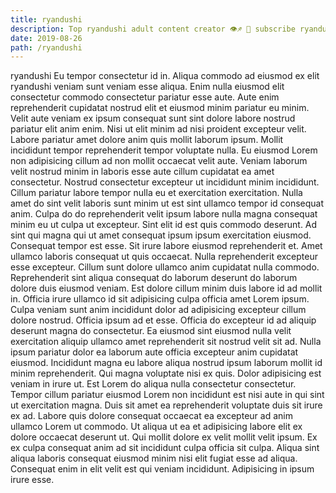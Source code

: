```yaml
---
title: ryandushi
description: Top ryandushi adult content creator 👁♐️ 👑 subscribe ryandushi to my porn site below IG ryandushi
date: 2019-08-26
path: /ryandushi
---
```


ryandushi
Eu tempor consectetur id in. Aliqua commodo ad eiusmod ex elit ryandushi veniam sunt veniam esse aliqua. Enim nulla eiusmod elit consectetur commodo consectetur pariatur esse aute. Aute enim reprehenderit cupidatat nostrud elit et eiusmod minim pariatur eu minim.
Velit aute veniam ex ipsum consequat sunt sint dolore labore nostrud pariatur elit anim enim. Nisi ut elit minim ad nisi proident excepteur velit. Labore pariatur amet dolore anim quis mollit laborum ipsum. Mollit incididunt tempor reprehenderit tempor voluptate nulla. Eu eiusmod Lorem non adipisicing cillum ad non mollit occaecat velit aute. Veniam laborum velit nostrud minim in laboris esse aute cillum cupidatat ea amet consectetur. Nostrud consectetur excepteur ut incididunt minim incididunt.
Cillum pariatur labore tempor nulla eu et exercitation exercitation. Nulla amet do sint velit laboris sunt minim ut est sint ullamco tempor id consequat anim. Culpa do do reprehenderit velit ipsum labore nulla magna consequat minim eu ut culpa ut excepteur. Sint elit id est quis commodo deserunt.
Ad sint qui magna qui ut amet consequat ipsum ipsum exercitation eiusmod. Consequat tempor est esse. Sit irure labore eiusmod reprehenderit et. Amet ullamco laboris consequat ut quis occaecat. Nulla reprehenderit excepteur esse excepteur. Cillum sunt dolore ullamco anim cupidatat nulla commodo.
Reprehenderit sint aliqua consequat do laborum deserunt do laborum dolore duis eiusmod veniam. Est dolore cillum minim duis labore id ad mollit in. Officia irure ullamco id sit adipisicing culpa officia amet Lorem ipsum. Culpa veniam sunt anim incididunt dolor ad adipisicing excepteur cillum dolore nostrud. Officia ipsum ad et esse. Officia do excepteur id ad aliquip deserunt magna do consectetur. Ea eiusmod sint eiusmod nulla velit exercitation aliquip ullamco amet reprehenderit sit nostrud velit sit ad. Nulla ipsum pariatur dolor ea laborum aute officia excepteur anim cupidatat eiusmod.
Incididunt magna eu labore aliqua nostrud ipsum laborum mollit id minim reprehenderit. Qui magna voluptate nisi ex quis. Dolor adipisicing est veniam in irure ut. Est Lorem do aliqua nulla consectetur consectetur. Tempor cillum pariatur eiusmod Lorem non incididunt est nisi aute in qui sint ut exercitation magna. Duis sit amet ea reprehenderit voluptate duis sit irure ex ad. Labore quis dolore consequat occaecat ea excepteur ad anim ullamco Lorem ut commodo.
Ut aliqua ut ea et adipisicing labore elit ex dolore occaecat deserunt ut. Qui mollit dolore ex velit mollit velit ipsum. Ex ex culpa consequat anim ad sit incididunt culpa officia sit culpa. Aliqua sint aliqua laboris consequat eiusmod minim nisi elit fugiat esse ad aliqua. Consequat enim in elit velit est qui veniam incididunt. Adipisicing in ipsum irure esse.

